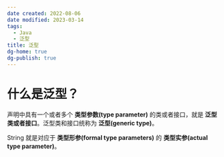 ```yaml
---
date created: 2022-08-06
date modified: 2023-03-14
tags:
  - Java
  - 泛型
title: 泛型
dg-home: true
dg-publish: true
---
```

# 什么是泛型？

声明中具有一个或者多个 **类型参数(type parameter)** 的类或者接口，就是 **泛型类或者接口**。泛型类和接口统称为 **泛型(generic type)**。

String 就是对应于 **类型形参(formal type parameters)** 的 **类型实参(actual type parameter)**。

